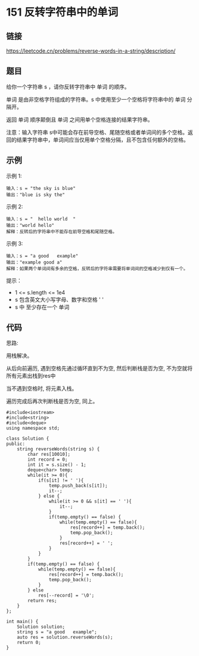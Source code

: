 # 151 反转字符串中的单词
## 链接
https://leetcode.cn/problems/reverse-words-in-a-string/description/

## 题目 
给你一个字符串 s ，请你反转字符串中 单词 的顺序。

单词 是由非空格字符组成的字符串。s 中使用至少一个空格将字符串中的 单词 分隔开。

返回 单词 顺序颠倒且 单词 之间用单个空格连接的结果字符串。

注意：输入字符串 s中可能会存在前导空格、尾随空格或者单词间的多个空格。返回的结果字符串中，单词间应当仅用单个空格分隔，且不包含任何额外的空格。

## 示例
示例 1:
```
输入：s = "the sky is blue"
输出："blue is sky the"
```
示例 2:
```
输入：s = "  hello world  "
输出："world hello"
解释：反转后的字符串中不能存在前导空格和尾随空格。
```
示例 3:
```
输入：s = "a good   example"
输出："example good a"
解释：如果两个单词间有多余的空格，反转后的字符串需要将单词间的空格减少到仅有一个。
```

提示：

- 1 <= s.length <= 1e4
- s 包含英文大小写字母、数字和空格 ' '
- s 中 至少存在一个 单词 

## 代码
思路:

用栈解决。

从后向前遍历, 遇到空格先通过循环直到不为空, 然后判断栈是否为空, 不为空就将所有元素出栈到res中

当不遇到空格时, 将元素入栈。

遍历完成后再次判断栈是否为空, 同上。
```
#include<iostream>
#include<string>
#include<deque>
using namespace std;

class Solution {
public:
    string reverseWords(string s) {
        char res[10010];
        int record = 0;
        int it = s.size() - 1;
        deque<char> temp;
        while(it >= 0){
            if(s[it] != ' '){
                temp.push_back(s[it]);
                it--;
            } else {
                while(it >= 0 && s[it] == ' '){
                    it--;
                }
                if(temp.empty() == false) {
                    while(temp.empty() == false){
                        res[record++] = temp.back();
                        temp.pop_back();
                    }
                    res[record++] = ' ';
                }
            }
        }
        if(temp.empty() == false) {
            while(temp.empty() == false){
                res[record++] = temp.back();
                temp.pop_back();
            }
        } else
            res[--record] = '\0';
        return res;
    }
};

int main() {
    Solution solution;
    string s = "a good   example";
    auto res = solution.reverseWords(s);
    return 0;
}
```